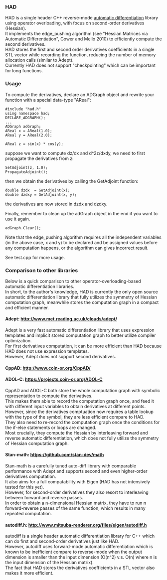 ### HAD
HAD is a single header C++ reverse-mode [automatic differentiation](https://en.wikipedia.org/wiki/Automatic_differentiation) library using operator overloading, with focus on second-order derivatives (Hessian).  
It implements the edge_pushing algorithm (see "Hessian Matrices via Automatic Differentiation", Gower and Mello 2010) to efficiently compute the second derivatives.  
HAD stores the first and second order derivatives coefficients in a single STL vector while recording the function, reducing the number of memory allocation calls (similar to Adept).  
Currently HAD does not support "checkpointing" which can be important for long functions.

### Usage
To compute the derivatives, declare an ADGraph object and rewrite your function with a special data-type "AReal":
```
#include "had.h"
using namespace had;
DECLARE_ADGRAPH();
...
ADGraph adGraph;
AReal x = AReal(1.0);
AReal y = AReal(2.0);

AReal z = sin(x) * cos(y);
```
suppose we want to compute dz/dx and d^2z/dxdy, we need to first propagate the derivatives from z:
```
SetAdjoint(z, 1.0);
PropagateAdjoint();
```
then we obtain the derivatives by calling the GetAdjoint function:
```
double dzdx  = GetAdjoint(x);
double dzdxy = GetAdjoint(x, y);
```
the derivatives are now stored in dzdx and dzdxy.

Finally, remember to clean up the adGraph object in the end if you want to use it again.
```
adGraph.Clear();
```
Note that the edge_pushing algorithm requires all the independent variables (in the above case, x and y) to be declared and be assigned values before any computation happens, or the algorithm can gives incorrect result.

See test.cpp for more usage.  

### Comparison to other libraries
Below is a quick comparison to other operator-overloading-based automatic differentiation libraries.  
In short, to the author's knowledge, HAD is currently the only open source automatic differentiation library that fully utilizes the symmetry of Hessian computation graph, meanwhile stores the computation graph in a compact and efficient manner.  

#### Adept: http://www.met.reading.ac.uk/clouds/adept/  
Adept is a very fast automatic differentiation library that uses expression templates and implicit stored computation graph to better utilize compiler optimization.  
For first derivatives computation, it can be more efficient than HAD because HAD does not use expression templates.  
However, Adept does not support second derivatives.

#### CppAD: http://www.coin-or.org/CppAD/
#### ADOL-C: https://projects.coin-or.org/ADOL-C  
CppAD and ADOL-C both store the whole computation graph with symbolic representation to compute the derivatives.  
This makes them able to record the computation graph once, and feed it with different input variables to obtain derivatives at different points.  
However, since the derivatives comptuation now requires a table lookup with the type of the symbol, they are less efficient compare to HAD.  
They also need to re-record the computation graph once the conditions for the if-else statements or loops are changed.  
Most crucially, they compute the Hessian by interleaving forward and reverse automatic differentiation, which does not fully utilize the symmetry of Hessian computation graph.

#### Stan-math: https://github.com/stan-dev/math  
Stan-math is a carefully tuned auto-diff library with comparable performance with Adept and supports second and even higher-order derivatives computation.  
It also aims for a full compatability with Eigen (HAD has not intensively tested for this yet).  
However, for second-order derivatives they also resort to interleaving between forward and reverse passes.  
In order to obtain a n-dimensional Hessian matrix, they have to run n forward-reverse passes of the same function, which results in many repeated computation.  

#### autodiff.h: http://www.mitsuba-renderer.org/files/eigen/autodiff.h  
autodiff is a single header automatic differentiation library for C++ which can do first and second-order derivatives just like HAD.  
However, autodiff uses forward-mode automatic differentiation which is known to be inefficient compare to reverse-mode when the output dimension is smaller than the input dimension (O(n^2) v.s. O(n) where n is the input dimension of the Hessian matrix).  
The fact that HAD stores the derivatives coefficients in a STL vector also makes it more efficient.  
